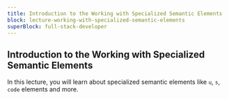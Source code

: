 ```yaml
---
title: Introduction to the Working with Specialized Semantic Elements
block: lecture-working-with-specialized-semantic-elements
superBlock: full-stack-developer
---
```


## Introduction to the Working with Specialized Semantic Elements

In this lecture, you will learn about specialized semantic elements like `u`, `s`, `code` elements and more.
